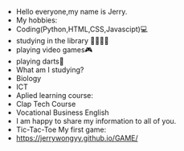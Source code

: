- Hello everyone,my name is Jerry.
- My hobbies:
- Coding(Python,HTML,CSS,Javascipt)💻
- studying in the library 📕📗📘📙
- playing video games🎮
- playing darts🎯
- What am I studying?
- Biology
- ICT
- Aplied learning course:
- Clap Tech Course
- Vocational Business English
- I am happy to share my information to all of you.
- Tic-Tac-Toe My first game:
- https://jerrywongyy.github.io/GAME/

<!---
Jerrywongyy/Jerrywongyy is a ✨ special ✨ repository because its `README.md` (this file) appears on your GitHub profile.
You can click the Preview link to take a look at your changes.
--->
